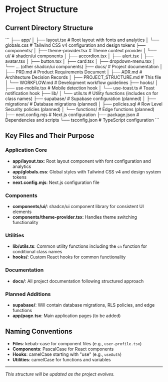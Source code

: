 # Project Structure

## Current Directory Structure
\`\`\`
├── app/
│   ├── layout.tsx          # Root layout with fonts and analytics
│   └── globals.css         # Tailwind CSS v4 configuration and design tokens
├── components/
│   ├── theme-provider.tsx  # Theme context provider
│   └── ui/                 # shadcn/ui components
│       ├── accordion.tsx
│       ├── alert.tsx
│       ├── avatar.tsx
│       ├── button.tsx
│       ├── card.tsx
│       ├── dropdown-menu.tsx
│       └── ... (other shadcn/ui components)
├── docs/                   # Project documentation
│   ├── PRD.md             # Product Requirements Document
│   ├── ADR.md             # Architecture Decision Records
│   ├── PROJECT_STRUCTURE.md # This file
│   └── WORKFLOW.md        # Development workflow guidelines
├── hooks/
│   ├── use-mobile.tsx     # Mobile detection hook
│   └── use-toast.ts       # Toast notification hook
├── lib/
│   └── utils.ts           # Utility functions (includes cn for class names)
├── supabase/              # Supabase configuration (planned)
│   ├── migrations/        # Database migrations (planned)
│   ├── policies.sql       # Row Level Security policies (planned)
│   └── functions/         # Edge functions (planned)
├── next.config.mjs        # Next.js configuration
├── package.json           # Dependencies and scripts
└── tsconfig.json          # TypeScript configuration
\`\`\`

## Key Files and Their Purpose

### Application Core
- **app/layout.tsx**: Root layout component with font configuration and analytics
- **app/globals.css**: Global styles with Tailwind CSS v4 and design system tokens
- **next.config.mjs**: Next.js configuration file

### Components
- **components/ui/**: shadcn/ui component library for consistent UI elements
- **components/theme-provider.tsx**: Handles theme switching functionality

### Utilities
- **lib/utils.ts**: Common utility functions including the `cn` function for conditional class names
- **hooks/**: Custom React hooks for common functionality

### Documentation
- **docs/**: All project documentation following structured approach

### Planned Additions
- **supabase/**: Will contain database migrations, RLS policies, and edge functions
- **app/page.tsx**: Main application pages (to be added)

## Naming Conventions
- **Files**: kebab-case for component files (e.g., `user-profile.tsx`)
- **Components**: PascalCase for React components
- **Hooks**: camelCase starting with "use" (e.g., `useAuth`)
- **Utilities**: camelCase for functions and variables

---
*This structure will be updated as the project evolves.*
